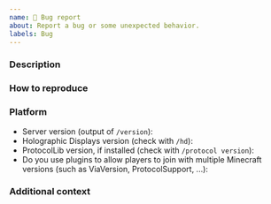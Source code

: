 ```yaml
---
name: 🐞 Bug report
about: Report a bug or some unexpected behavior.
labels: Bug
---
```

<!--

⚠️ READ BELOW BEFOR SUBMITTING ⚠️

Before opening a bug report:
 * Read the FAQ: https://filoghost.me/docs/holographic-displays/faq
 * Try the latest development build: https://ci.codemc.io/job/filoghost/job/HolographicDisplays
 * Make sure the bug hasn't already been reported (you can add comments to the existing issue)
 
Don't paste long text files in the description, upload them as attachments or on Pastebin.

You MUST fill out the template below, without modifying or deleting the existing text, otherwise the issue will be automatically closed.

-->

### Description
<!-- Write a clear and concise description of the bug -->


### How to reproduce
<!-- A list of steps to reproduce the bug -->


### Platform
<!-- Fill in the list below -->
- Server version (output of `/version`): 
- Holographic Displays version (check with `/hd`): 
- ProtocolLib version, if installed (check with `/protocol version`): 
- Do you use plugins to allow players to join with multiple Minecraft versions (such as ViaVersion, ProtocolSupport, ...): 


### Additional context
<!-- Screenshots, errors, configurations (if relevant) -->
